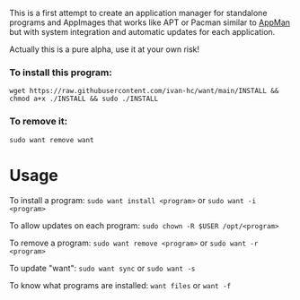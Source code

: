 This is a first attempt to create an application manager for standalone programs and AppImages that works like APT or Pacman similar to [AppMan](https://github.com/ivan-hc/AppMan) but with system integration and automatic updates for each application.

Actually this is a pure alpha, use it at your own risk!

### To install this program:

`wget https://raw.githubusercontent.com/ivan-hc/want/main/INSTALL && chmod a+x ./INSTALL && sudo ./INSTALL`

### To remove it:

`sudo want remove want`

# Usage

To install a program: `sudo want install <program>` or `sudo want -i <program>`

To allow updates on each program: `sudo chown -R $USER /opt/<program>`

To remove a program: `sudo want remove <program>` or `sudo want -r <program>`

To update "want": `sudo want sync` or `sudo want -s`

To know what programs are installed: `want files` or `want -f`

